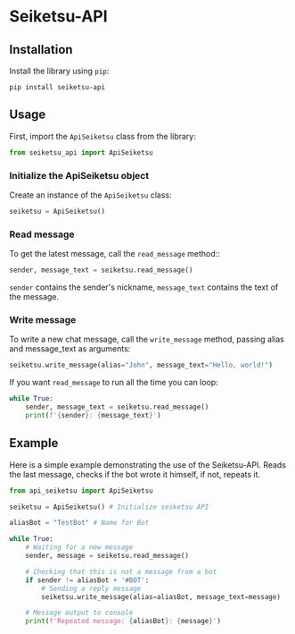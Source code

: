 # Seiketsu-API

## Installation

Install the library using `pip`:

```
pip install seiketsu-api
```

## Usage

First, import the `ApiSeiketsu` class from the library:

```python
from seiketsu_api import ApiSeiketsu
```

### Initialize the ApiSeiketsu object

Create an instance of the `ApiSeiketsu` class:

```python
seiketsu = ApiSeiketsu()
```

### Read message

To get the latest message, call the `read_message` method::

```python
sender, message_text = seiketsu.read_message()
```

`sender` contains the sender's nickname, `message_text` contains the text of the message.

### Write message

To write a new chat message, call the `write_message` method, passing alias and message_text as arguments:

```python
seiketsu.write_message(alias="John", message_text="Hello, world!")
```

If you want `read_message` to run all the time you can loop:

```python
while True:
    sender, message_text = seiketsu.read_message()
    print(f'{sender}: {message_text}')
```

## Example

Here is a simple example demonstrating the use of the Seiketsu-API. Reads the last message, checks if the bot wrote it himself, if not, repeats it.

```python
from api_seiketsu import ApiSeiketsu

seiketsu = ApiSeiketsu() # Initialize seiketsu API

aliasBot = "TestBot" # Name for Bot

while True:
    # Waiting for a new message
    sender, message = seiketsu.read_message()

    # Checking that this is not a message from a bot
    if sender != aliasBot + '#BOT':
        # Sending a reply message
        seiketsu.write_message(alias=aliasBot, message_text=message)

    # Message output to console
    print(f'Repeated message: {aliasBot}: {message}')
```
